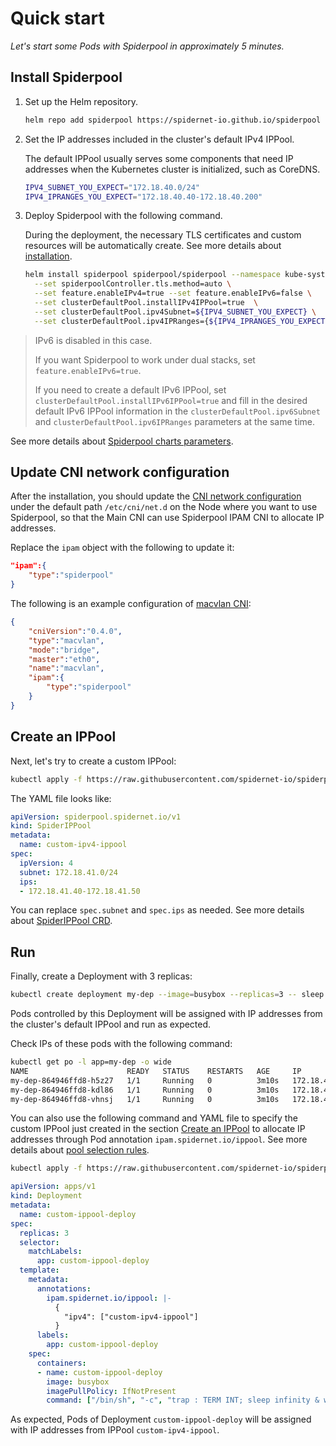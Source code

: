 # Quick start

*Let's start some Pods with Spiderpool in approximately 5 minutes.*

## Install Spiderpool

1. Set up the Helm repository.

    ```bash
    helm repo add spiderpool https://spidernet-io.github.io/spiderpool
    ```

2. Set the IP addresses included in the cluster's default IPv4 IPPool.

    The default IPPool usually serves some components that need IP addresses when the Kubernetes cluster is initialized, such as CoreDNS.

    ```bash
    IPV4_SUBNET_YOU_EXPECT="172.18.40.0/24"
    IPV4_IPRANGES_YOU_EXPECT="172.18.40.40-172.18.40.200"
    ```

3. Deploy Spiderpool with the following command.

    During the deployment, the necessary TLS certificates and custom resources will be automatically create. See more details about [installation](https://github.com/spidernet-io/spiderpool/blob/main/docs/usage/install.md).

    ```bash
    helm install spiderpool spiderpool/spiderpool --namespace kube-system \
      --set spiderpoolController.tls.method=auto \
      --set feature.enableIPv4=true --set feature.enableIPv6=false \
      --set clusterDefaultPool.installIPv4IPPool=true  \
      --set clusterDefaultPool.ipv4Subnet=${IPV4_SUBNET_YOU_EXPECT} \
      --set clusterDefaultPool.ipv4IPRanges={${IPV4_IPRANGES_YOU_EXPECT}}
    ```

> IPv6 is disabled in this case.
> 
> If you want Spiderpool to work under dual stacks, set `feature.enableIPv6=true`.
> 
> If you need to create a default IPv6 IPPool, set `clusterDefaultPool.installIPv6IPPool=true` and fill in the desired default IPv6 IPPool information in the `clusterDefaultPool.ipv6Subnet` and `clusterDefaultPool.ipv6IPRanges` parameters at the same time.

See more details about [Spiderpool charts parameters](https://github.com/spidernet-io/spiderpool/blob/main/charts/spiderpool/README.md#parameters).

## Update CNI network configuration

After the installation, you should update the
[CNI network configuration](https://www.cni.dev/docs/spec/#section-1-network-configuration-format)
under the default path `/etc/cni/net.d` on the Node where you want to use Spiderpool,
so that the Main CNI can use Spiderpool IPAM CNI to allocate IP addresses.

Replace the `ipam` object with the following to update it:

```json
"ipam":{
    "type":"spiderpool"
}
```

The following is an example configuration of [macvlan CNI](https://www.cni.dev/plugins/current/main/macvlan/):

```json
{
    "cniVersion":"0.4.0",
    "type":"macvlan",
    "mode":"bridge",
    "master":"eth0",
    "name":"macvlan",
    "ipam":{
        "type":"spiderpool"
    }
}
```

## Create an IPPool

Next, let's try to create a custom IPPool:

```bash
kubectl apply -f https://raw.githubusercontent.com/spidernet-io/spiderpool/main/docs/example/basic/custom-ipv4-ippool.yaml
```

The YAML file looks like:

```yaml
apiVersion: spiderpool.spidernet.io/v1
kind: SpiderIPPool
metadata:
  name: custom-ipv4-ippool
spec:
  ipVersion: 4
  subnet: 172.18.41.0/24
  ips:
  - 172.18.41.40-172.18.41.50
```

You can replace `spec.subnet` and `spec.ips` as needed. See more details about [SpiderIPPool CRD](https://github.com/spidernet-io/spiderpool/blob/main/docs/concepts/spiderippool.md).

## Run

Finally, create a Deployment with 3 replicas:

```bash
kubectl create deployment my-dep --image=busybox --replicas=3 -- sleep infinity
```

Pods controlled by this Deployment will be assigned with IP addresses from the cluster's default IPPool and run as expected.

Check IPs of these pods with the following command:

```bash
kubectl get po -l app=my-dep -o wide
NAME                      READY   STATUS    RESTARTS   AGE     IP              NODE            NOMINATED NODE   READINESS GATES
my-dep-864946ffd8-h5z27   1/1     Running   0          3m10s   172.18.40.42    spider-worker   <none>           <none>
my-dep-864946ffd8-kdl86   1/1     Running   0          3m10s   172.18.40.200   spider-worker   <none>           <none>
my-dep-864946ffd8-vhnsj   1/1     Running   0          3m10s   172.18.40.38    spider-worker   <none>           <none>
```

You can also use the following command and YAML file to specify the custom IPPool just created in the section [Create an IPPool](#create-an-ippool) to allocate IP addresses through Pod annotation `ipam.spidernet.io/ippool`. See more details about [pool selection rules](TODO).

```bash
kubectl apply -f https://raw.githubusercontent.com/spidernet-io/spiderpool/main/docs/example/basic/custom-ippool-deploy.yaml
```

```yaml
apiVersion: apps/v1
kind: Deployment
metadata:
  name: custom-ippool-deploy
spec:
  replicas: 3
  selector:
    matchLabels:
      app: custom-ippool-deploy
  template:
    metadata:
      annotations:
        ipam.spidernet.io/ippool: |-
          {
            "ipv4": ["custom-ipv4-ippool"]
          }
      labels:
        app: custom-ippool-deploy
    spec:
      containers:
      - name: custom-ippool-deploy
        image: busybox
        imagePullPolicy: IfNotPresent
        command: ["/bin/sh", "-c", "trap : TERM INT; sleep infinity & wait"]
```

As expected, Pods of Deployment `custom-ippool-deploy` will be assigned with IP addresses from IPPool `custom-ipv4-ippool`.
